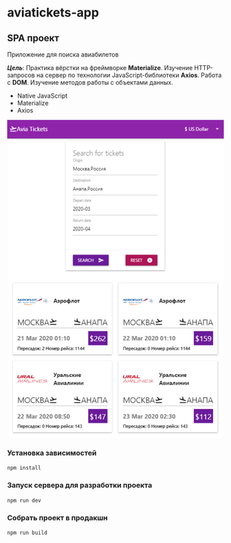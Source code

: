 # aviatickets-app
## SPA проект

Приложение для поиска авиабилетов

***Цель***: Практика вёрстки на фреймворке **Materialize**. Изучение HTTP-запросов на сервер
по технологии JavaScript-библиотеки **Axios**. Работа с **DOM**. Изучение методов работы с объектами данных.

* Native JavaScript
* Materialize
* Axios

![aviatickets-app](aviatickets-app/screenshots/demo.png "demo aviatickets-app")

### Установка зависимостей
```
npm install
```
### Запуск сервера для разработки проекта
```
npm run dev
```
### Cобрать проект в продакшн
```
npm run build
```

